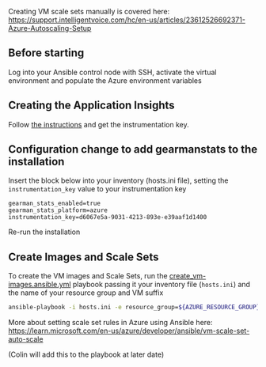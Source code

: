 Creating VM scale sets manually is covered here:
https://support.intelligentvoice.com/hc/en-us/articles/23612526692371-Azure-Autoscaling-Setup

Before starting
--

Log into your Ansible control node with SSH, activate the virtual environment and populate the Azure environment variables

Creating the Application Insights
--
Follow [the instructions](https://support.intelligentvoice.com/hc/en-us/articles/23612526692371-Azure-Autoscaling-Setup#AzureAutoscalingSetup-Step1.CreateanApplicationInsightresource) and get the instrumentation key.

Configuration change to add gearmanstats to the installation
--
Insert the block below into your inventory (hosts.ini file), setting the `instrumentation_key` value to your instrumentation key 

    gearman_stats_enabled=true
    gearman_stats_platform=azure
    instrumentation_key=d6067e5a-9031-4213-893e-e39aaf1d1400

Re-run the installation

Create Images and Scale Sets
--

To create the VM images and Scale Sets, run the [create_vm-images.ansible.yml](ansible/create-vm-images.ansible.yml) playbook passing it your inventory file (`hosts.ini`) and the name of your resource group and VM suffix

```bash
ansible-playbook -i hosts.ini -e resource_group=${AZURE_RESOURCE_GROUP} -e vm_suffix=-KCCT-10 create-vm-images.ansible.yml
```


More about setting scale set rules in Azure using Ansible here:
https://learn.microsoft.com/en-us/azure/developer/ansible/vm-scale-set-auto-scale

(Colin will add this to the playbook at later date)